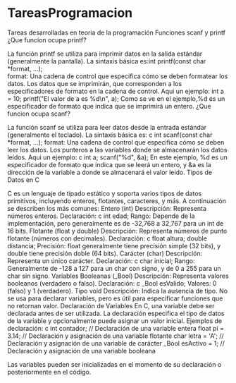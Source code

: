 # TareasProgramacion
Tareas desarrolladas en teoria de la programación 
Funciones scanf y printf
¿Que funcion ocupa printf?

La función printf se utiliza para imprimir datos en la salida estándar (generalmente la pantalla). La sintaxis básica es:int printf(const char *format, ...);    
format: Una cadena de control que especifica cómo se deben formatear los datos.
Los datos que se imprimirán, que corresponden a los especificadores de formato en la cadena de control.
Aqui un ejemplo:
int a = 10;
printf("El valor de a es %d\n", a);
 Como se ve en el ejemplo,%d es un especificador de formato que indica que se imprimirá un entero.
 ¿Que funcion ocupa scanf?
 
La función scanf se utiliza para leer datos desde la entrada estándar (generalmente el teclado). La sintaxis básica es:
c
int scanf(const char *format, ...);
format: Una cadena de control que especifica cómo se deben leer los datos.
Los punteros a las variables donde se almacenarán los datos leídos.
Aqui un ejemplo:
c
int a;
scanf("%d", &a);
En este ejemplo, %d es un especificador de formato que indica que se leerá un entero, y &a es la dirección de la variable a donde se almacenará el valor leído.
Tipos de Datos en C

C es un lenguaje de tipado estático y soporta varios tipos de datos primitivos, incluyendo enteros, flotantes, caracteres, y más. A continuación se describen los más comunes:
Entero (int)
    Descripción: Representa números enteros.
    Declaración:
c
int edad;
    Rango: Depende de la implementación, pero generalmente es de -32,768 a 32,767 para un int de 16 bits.
Flotante (float y double)
    Descripción: Representa números de punto flotante (números con decimales).
    Declaración:
c
float altura;
double distancia;
    Precisión: float generalmente tiene precisión simple (32 bits), y double tiene precisión doble (64 bits).
Carácter (char)
    Descripción: Representa un único carácter.
    Declaración:
c
char inicial;
    Rango: Generalmente de -128 a 127 para un char con signo, y de 0 a 255 para un char sin signo.
Variables Booleanas (_Bool)
    Descripción: Representa valores booleanos (verdadero o falso).
    Declaración:
c
_Bool esValido;
    Valores: 0 (falso) y 1 (verdadero).
Tipo void
    Descripción: Indica la ausencia de tipo. No se usa para declarar variables, pero es útil para especificar funciones que no retornan valor.
Declaración de Variables
En C, una variable debe ser declarada antes de ser utilizada. La declaración especifica el tipo de datos de la variable y opcionalmente puede asignar un valor inicial.
Ejemplos de declaración:
c
int contador;           // Declaración de una variable entera
float pi = 3.14;        // Declaración y asignación de una variable flotante
char letra = 'A';       // Declaración y asignación de una variable de carácter
_Bool esActivo = 1;     // Declaración y asignación de una variable booleana

Las variables pueden ser inicializadas en el momento de su declaración o posteriormente en el código.
